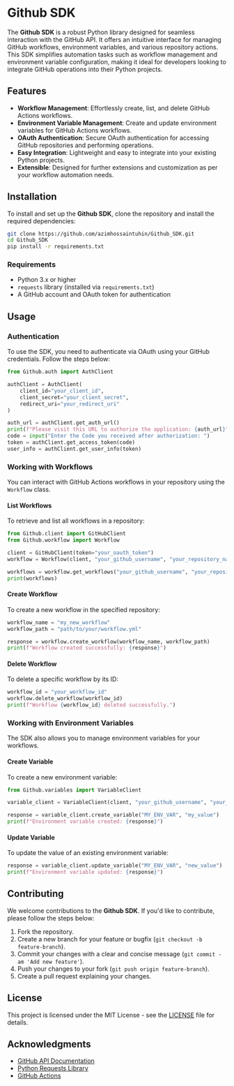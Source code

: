 
# Github SDK

The **Github SDK** is a robust Python library designed for seamless interaction with the GitHub API. It offers an intuitive interface for managing GitHub workflows, environment variables, and various repository actions. This SDK simplifies automation tasks such as workflow management and environment variable configuration, making it ideal for developers looking to integrate GitHub operations into their Python projects.

## Features

- **Workflow Management**: Effortlessly create, list, and delete GitHub Actions workflows.
- **Environment Variable Management**: Create and update environment variables for GitHub Actions workflows.
- **OAuth Authentication**: Secure OAuth authentication for accessing GitHub repositories and performing operations.
- **Easy Integration**: Lightweight and easy to integrate into your existing Python projects.
- **Extensible**: Designed for further extensions and customization as per your workflow automation needs.

## Installation

To install and set up the **Github SDK**, clone the repository and install the required dependencies:

```bash
git clone https://github.com/azimhossaintuhin/Github_SDK.git
cd Github_SDK
pip install -r requirements.txt
```

### Requirements

- Python 3.x or higher
- `requests` library (installed via `requirements.txt`)
- A GitHub account and OAuth token for authentication

## Usage

### Authentication

To use the SDK, you need to authenticate via OAuth using your GitHub credentials. Follow the steps below:

```python
from Github.auth import AuthClient

authClient = AuthClient(
    client_id="your_client_id",
    client_secret="your_client_secret",
    redirect_uri="your_redirect_uri"
)

auth_url = authClient.get_auth_url()
print(f"Please visit this URL to authorize the application: {auth_url}")
code = input("Enter the Code you received after authorization: ")
token = authClient.get_access_token(code)
user_info = authClient.get_user_info(token)
```

### Working with Workflows

You can interact with GitHub Actions workflows in your repository using the `Workflow` class.

#### List Workflows

To retrieve and list all workflows in a repository:

```python
from Github.client import GitHubClient
from Github.workflow import Workflow

client = GitHubClient(token="your_oauth_token")
workflow = Workflow(client, "your_github_username", "your_repository_name")

workflows = workflow.get_workflows("your_github_username", "your_repository_name")
print(workflows)
```

#### Create Workflow

To create a new workflow in the specified repository:

```python
workflow_name = "my_new_workflow"
workflow_path = "path/to/your/workflow.yml"

response = workflow.create_workflow(workflow_name, workflow_path)
print(f"Workflow created successfully: {response}")
```

#### Delete Workflow

To delete a specific workflow by its ID:

```python
workflow_id = "your_workflow_id"
workflow.delete_workflow(workflow_id)
print(f"Workflow {workflow_id} deleted successfully.")
```

### Working with Environment Variables

The SDK also allows you to manage environment variables for your workflows.

#### Create Variable

To create a new environment variable:

```python
from Github.variables import VariableClient

variable_client = VariableClient(client, "your_github_username", "your_repository_name")

response = variable_client.create_variable("MY_ENV_VAR", "my_value")
print(f"Environment variable created: {response}")
```

#### Update Variable

To update the value of an existing environment variable:

```python
response = variable_client.update_variable("MY_ENV_VAR", "new_value")
print(f"Environment variable updated: {response}")
```

## Contributing

We welcome contributions to the **Github SDK**. If you'd like to contribute, please follow the steps below:

1. Fork the repository.
2. Create a new branch for your feature or bugfix (`git checkout -b feature-branch`).
3. Commit your changes with a clear and concise message (`git commit -am 'Add new feature'`).
4. Push your changes to your fork (`git push origin feature-branch`).
5. Create a pull request explaining your changes.

## License

This project is licensed under the MIT License - see the [LICENSE](LICENSE) file for details.

## Acknowledgments

- [GitHub API Documentation](https://docs.github.com/en/rest)
- [Python Requests Library](https://docs.python-requests.org/en/latest/)
- [GitHub Actions](https://docs.github.com/en/actions)